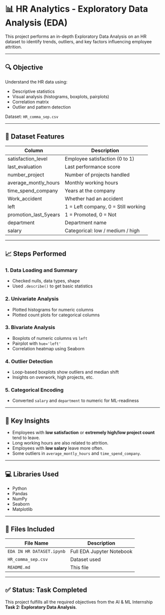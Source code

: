 # 📊 HR Analytics - Exploratory Data Analysis (EDA)

This project performs an in-depth Exploratory Data Analysis on an HR dataset to identify trends, outliers, and key factors influencing employee attrition.

---

## 🔍 Objective

Understand the HR data using:
- Descriptive statistics
- Visual analysis (histograms, boxplots, pairplots)
- Correlation matrix
- Outlier and pattern detection

Dataset: `HR_comma_sep.csv`

---

## 📁 Dataset Features

| Column                 | Description                                  |
|------------------------|----------------------------------------------|
| satisfaction_level     | Employee satisfaction (0 to 1)               |
| last_evaluation        | Last performance score                       |
| number_project         | Number of projects handled                   |
| average_montly_hours   | Monthly working hours                        |
| time_spend_company     | Years at the company                         |
| Work_accident          | Whether had an accident                      |
| left                   | 1 = Left company, 0 = Still working          |
| promotion_last_5years  | 1 = Promoted, 0 = Not                        |
| department             | Department name                              |
| salary                 | Categorical: low / medium / high             |

---

## 📈 Steps Performed

### 1. Data Loading and Summary
- Checked nulls, data types, shape
- Used `.describe()` to get basic statistics

### 2. Univariate Analysis
- Plotted histograms for numeric columns
- Plotted count plots for categorical columns

### 3. Bivariate Analysis
- Boxplots of numeric columns vs `left`
- Pairplot with `hue='left'`
- Correlation heatmap using Seaborn

### 4. Outlier Detection
- Loop-based boxplots show outliers and median shift
- Insights on overwork, high projects, etc.

### 5. Categorical Encoding
- Converted `salary` and `department` to numeric for ML-readiness

---

## 🧠 Key Insights

- Employees with **low satisfaction** or **extremely high/low project count** tend to leave.
- Long working hours are also related to attrition.
- Employees with **low salary** leave more often.
- Some outliers in `average_montly_hours` and `time_spend_company`.

---

## 💻 Libraries Used

- Python
- Pandas
- NumPy
- Seaborn
- Matplotlib

---

## 📂 Files Included

| File Name              | Description                                 |
|------------------------|---------------------------------------------|
| `EDA IN HR DATASET.ipynb` | Full EDA Jupyter Notebook                  |
| `HR_comma_sep.csv`     | Dataset used                                |
| `README.md`            | This file                                   |

---

## ✅ Status: Task Completed

This project fulfills all the required objectives from the AI & ML Internship **Task 2: Exploratory Data Analysis**.

